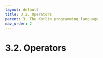 ```yaml
---
layout: default
title: 3.2. Operators
parent: 3. The Kotlin programming language
nav_order: 2
---
```


# 3.2. Operators



